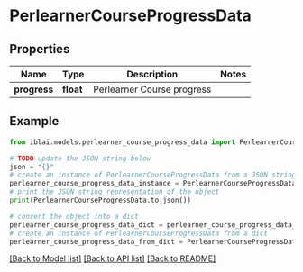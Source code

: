# PerlearnerCourseProgressData


## Properties

Name | Type | Description | Notes
------------ | ------------- | ------------- | -------------
**progress** | **float** | Perlearner Course progress | 

## Example

```python
from iblai.models.perlearner_course_progress_data import PerlearnerCourseProgressData

# TODO update the JSON string below
json = "{}"
# create an instance of PerlearnerCourseProgressData from a JSON string
perlearner_course_progress_data_instance = PerlearnerCourseProgressData.from_json(json)
# print the JSON string representation of the object
print(PerlearnerCourseProgressData.to_json())

# convert the object into a dict
perlearner_course_progress_data_dict = perlearner_course_progress_data_instance.to_dict()
# create an instance of PerlearnerCourseProgressData from a dict
perlearner_course_progress_data_from_dict = PerlearnerCourseProgressData.from_dict(perlearner_course_progress_data_dict)
```
[[Back to Model list]](../README.md#documentation-for-models) [[Back to API list]](../README.md#documentation-for-api-endpoints) [[Back to README]](../README.md)


